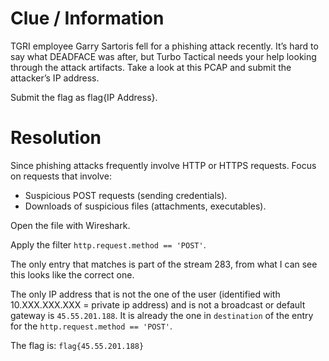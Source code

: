 # Clue / Information
TGRI employee Garry Sartoris fell for a phishing attack recently. It’s hard to say what DEADFACE was after, but Turbo Tactical needs your help looking through the attack artifacts. Take a look at this PCAP and submit the attacker’s IP address.

Submit the flag as flag{IP Address}.

# Resolution
Since phishing attacks frequently involve HTTP or HTTPS requests. Focus on requests that involve:
  - Suspicious POST requests (sending credentials).
  - Downloads of suspicious files (attachments, executables).

Open the file with Wireshark.

Apply the filter `http.request.method == 'POST'`.

The only entry that matches is part of the stream 283, from what I can see this looks like the correct one.

The only IP address that is not the one of the user (identified with 10.XXX.XXX.XXX = private ip address) and is not a broadcast or default gateway is `45.55.201.188`.
It is already the one in `destination` of the entry for the `http.request.method == 'POST'`.

The flag is: `flag{45.55.201.188}`
